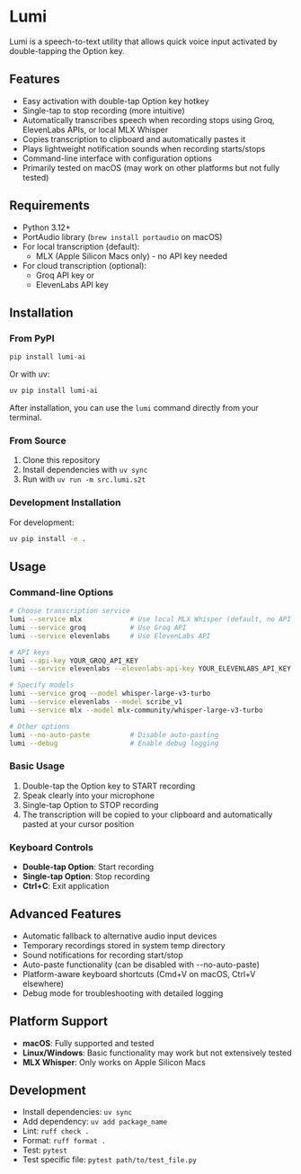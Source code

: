 # Lumi

Lumi is a speech-to-text utility that allows quick voice input activated by double-tapping the Option key.

## Features

- Easy activation with double-tap Option key hotkey
- Single-tap to stop recording (more intuitive)
- Automatically transcribes speech when recording stops using Groq, ElevenLabs APIs, or local MLX Whisper
- Copies transcription to clipboard and automatically pastes it
- Plays lightweight notification sounds when recording starts/stops
- Command-line interface with configuration options
- Primarily tested on macOS (may work on other platforms but not fully tested)

## Requirements

- Python 3.12+
- PortAudio library (`brew install portaudio` on macOS)
- For local transcription (default):
  - MLX (Apple Silicon Macs only) - no API key needed
- For cloud transcription (optional):
  - Groq API key or
  - ElevenLabs API key

## Installation

### From PyPI
```bash
pip install lumi-ai
```
Or with uv:
```bash
uv pip install lumi-ai
```

After installation, you can use the `lumi` command directly from your terminal.

### From Source
1. Clone this repository
2. Install dependencies with `uv sync`
3. Run with `uv run -m src.lumi.s2t`

### Development Installation
For development:
```bash
uv pip install -e .
```

## Usage

### Command-line Options

```bash
# Choose transcription service
lumi --service mlx            # Use local MLX Whisper (default, no API key needed)
lumi --service groq           # Use Groq API
lumi --service elevenlabs     # Use ElevenLabs API

# API keys
lumi --api-key YOUR_GROQ_API_KEY
lumi --service elevenlabs --elevenlabs-api-key YOUR_ELEVENLABS_API_KEY

# Specify models
lumi --service groq --model whisper-large-v3-turbo
lumi --service elevenlabs --model scribe_v1
lumi --service mlx --model mlx-community/whisper-large-v3-turbo

# Other options
lumi --no-auto-paste          # Disable auto-pasting
lumi --debug                  # Enable debug logging
```

### Basic Usage

1. Double-tap the Option key to START recording
2. Speak clearly into your microphone
3. Single-tap Option to STOP recording
4. The transcription will be copied to your clipboard and automatically pasted at your cursor position

### Keyboard Controls

- **Double-tap Option**: Start recording
- **Single-tap Option**: Stop recording
- **Ctrl+C**: Exit application

## Advanced Features

- Automatic fallback to alternative audio input devices
- Temporary recordings stored in system temp directory
- Sound notifications for recording start/stop
- Auto-paste functionality (can be disabled with --no-auto-paste)
- Platform-aware keyboard shortcuts (Cmd+V on macOS, Ctrl+V elsewhere)
- Debug mode for troubleshooting with detailed logging

## Platform Support

- **macOS**: Fully supported and tested
- **Linux/Windows**: Basic functionality may work but not extensively tested
- **MLX Whisper**: Only works on Apple Silicon Macs

## Development

- Install dependencies: `uv sync`
- Add dependency: `uv add package_name`
- Lint: `ruff check .`
- Format: `ruff format .`
- Test: `pytest`
- Test specific file: `pytest path/to/test_file.py`
